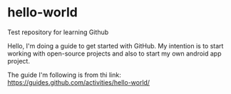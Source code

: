 # hello-world
Test repository for learning Github

Hello, I'm doing a guide to get started with GitHub.
My intention is to start working with open-source projects and also to start my own android app project.

The guide I'm following is from thi link: https://guides.github.com/activities/hello-world/
